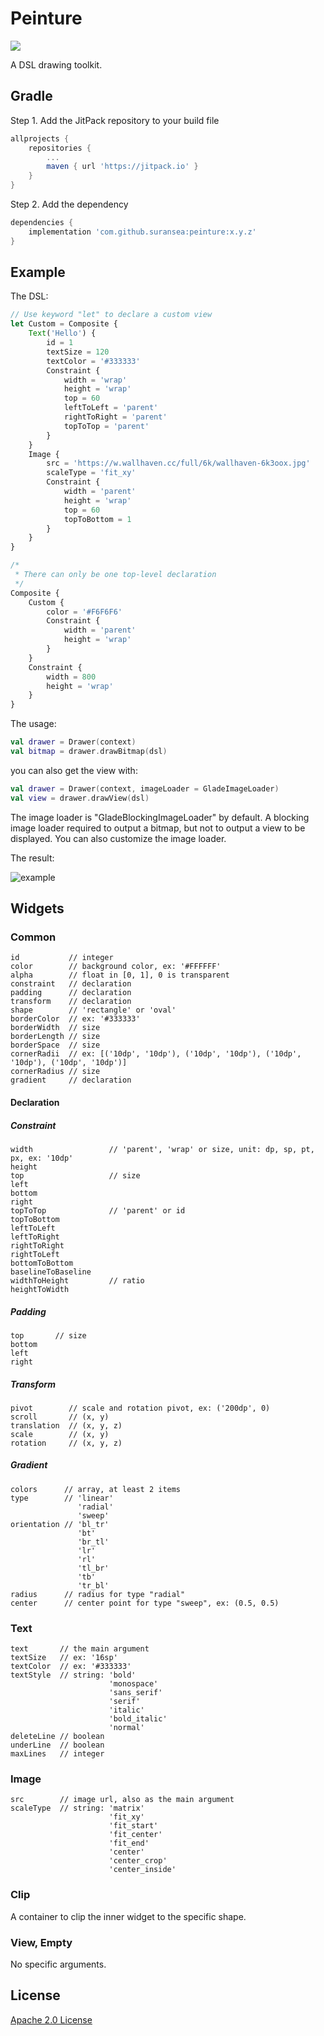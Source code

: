 # Peinture

[![](https://jitpack.io/v/suransea/peinture.svg)](https://jitpack.io/#suransea/peinture)

A DSL drawing toolkit.

## Gradle

Step 1. Add the JitPack repository to your build file

```groovy
allprojects {
    repositories {
        ...
        maven { url 'https://jitpack.io' }
    }
}

```
Step 2. Add the dependency

```groovy
dependencies {
    implementation 'com.github.suransea:peinture:x.y.z'
}
```

## Example

The DSL:

```javascript
// Use keyword "let" to declare a custom view 
let Custom = Composite {
    Text('Hello') {
        id = 1
        textSize = 120
        textColor = '#333333'
        Constraint {
            width = 'wrap'
            height = 'wrap'
            top = 60
            leftToLeft = 'parent'
            rightToRight = 'parent'
            topToTop = 'parent'
        }
    }
    Image {
        src = 'https://w.wallhaven.cc/full/6k/wallhaven-6k3oox.jpg'
        scaleType = 'fit_xy'
        Constraint {
            width = 'parent'
            height = 'wrap'
            top = 60
            topToBottom = 1
        }
    }
}

/*
 * There can only be one top-level declaration 
 */
Composite {
    Custom {
        color = '#F6F6F6'
        Constraint {
            width = 'parent'
            height = 'wrap'
        }
    }
    Constraint {
        width = 800
        height = 'wrap'
    }
}
```

The usage:

```kotlin
val drawer = Drawer(context)
val bitmap = drawer.drawBitmap(dsl)
```

you can also get the view with:

```kotlin
val drawer = Drawer(context, imageLoader = GladeImageLoader)
val view = drawer.drawView(dsl)
```

The image loader is "GladeBlockingImageLoader" by default. 
A blocking image loader required to output a bitmap, 
but not to output a view to be displayed. 
You can also customize the image loader.


The result:

![example](https://i.loli.net/2020/09/14/RucOkQEdPUgeBIT.png)

## Widgets

### Common
```
id           // integer
color        // background color, ex: '#FFFFFF'
alpha        // float in [0, 1], 0 is transparent
constraint   // declaration
padding      // declaration
transform    // declaration
shape        // 'rectangle' or 'oval'
borderColor  // ex: '#333333'
borderWidth  // size
borderLength // size
borderSpace  // size
cornerRadii  // ex: [('10dp', '10dp'), ('10dp', '10dp'), ('10dp', '10dp'), ('10dp', '10dp')]
cornerRadius // size
gradient     // declaration
```

#### Declaration

##### Constraint
```
width                 // 'parent', 'wrap' or size, unit: dp, sp, pt, px, ex: '10dp'
height 
top                   // size
left
bottom
right
topToTop              // 'parent' or id
topToBottom       
leftToLeft        
leftToRight       
rightToRight      
rightToLeft       
bottomToBottom   
baselineToBaseline     
widthToHeight         // ratio
heightToWidth         
```

##### Padding
```
top       // size
bottom    
left      
right     
```

##### Transform 
```
pivot        // scale and rotation pivot, ex: ('200dp', 0)
scroll       // (x, y)
translation  // (x, y, z)
scale        // (x, y)
rotation     // (x, y, z)
```

##### Gradient
```
colors      // array, at least 2 items
type        // 'linear'
               'radial'
               'sweep'
orientation // 'bl_tr'
               'bt'
               'br_tl'
               'lr'
               'rl'
               'tl_br'
               'tb'
               'tr_bl'
radius      // radius for type "radial"
center      // center point for type "sweep", ex: (0.5, 0.5)
```

### Text
```
text       // the main argument
textSize   // ex: '16sp'
textColor  // ex: '#333333'
textStyle  // string: 'bold'
                      'monospace'
                      'sans_serif'
                      'serif'
                      'italic'
                      'bold_italic'
                      'normal'
deleteLine // boolean
underLine  // boolean
maxLines   // integer
```

### Image
```
src        // image url, also as the main argument
scaleType  // string: 'matrix'
                      'fit_xy'
                      'fit_start'
                      'fit_center'
                      'fit_end'
                      'center'
                      'center_crop'
                      'center_inside'
```

### Clip
A container to clip the inner widget to the specific shape.

### View, Empty
No specific arguments.

## License

[Apache 2.0 License](http://www.apache.org/licenses/LICENSE-2.0)
